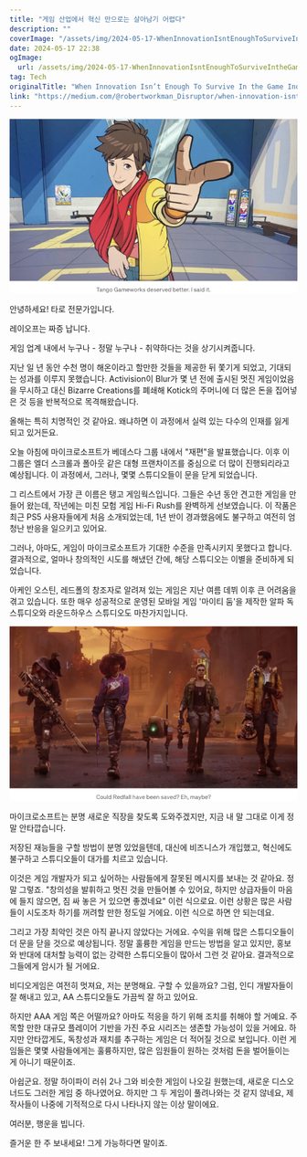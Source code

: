 ```yaml
---
title: "게임 산업에서 혁신 만으로는 살아남기 어렵다"
description: ""
coverImage: "/assets/img/2024-05-17-WhenInnovationIsntEnoughToSurviveIntheGameIndustry_0.png"
date: 2024-05-17 22:38
ogImage: 
  url: /assets/img/2024-05-17-WhenInnovationIsntEnoughToSurviveIntheGameIndustry_0.png
tag: Tech
originalTitle: "When Innovation Isn’t Enough To Survive In the Game Industry"
link: "https://medium.com/@robertworkman_Disruptor/when-innovation-isnt-enough-to-survive-in-the-game-industry-f58a9468d024"
---
```



![image](/assets/img/2024-05-17-WhenInnovationIsntEnoughToSurviveIntheGameIndustry_0.png)

안녕하세요! 타로 전문가입니다. 

레이오프는 짜증 납니다. 

게임 업계 내에서 누구나 - 정말 누구나 - 취약하다는 것을 상기시켜줍니다. 

지난 일 년 동안 수천 명이 해온이라고 할만한 것들을 제공한 뒤 쫓기게 되었고, 기대되는 성과를 이루지 못했습니다. Activision이 Blur가 몇 년 전에 출시된 멋진 게임이었음을 무시하고 대신 Bizarre Creations를 폐쇄해 Kotick의 주머니에 더 많은 돈을 집어넣은 것 등을 반복적으로 목격해왔습니다.

<div class="content-ad"></div>

올해는 특히 치명적인 것 같아요. 왜냐하면 이 과정에서 실력 있는 다수의 인재를 잃게 되고 있거든요.

오늘 아침에 마이크로소프트가 베데스다 그룹 내에서 "재편"을 발표했습니다. 이후 이 그룹은 엘더 스크롤과 폴아웃 같은 대형 프랜차이즈를 중심으로 더 많이 진행되리라고 예상됩니다. 이 과정에서, 그러나, 몇몇 스튜디오들이 문을 닫게 되었습니다.

그 리스트에서 가장 큰 이름은 탱고 게임웍스입니다. 그들은 수년 동안 견고한 게임을 만들어 왔는데, 작년에는 미친 모험 게임 Hi-Fi Rush를 완벽하게 선보였습니다. 이 작품은 최근 PS5 사용자들에게 처음 소개되었는데, 1년 반이 경과했음에도 불구하고 여전히 엄청난 반응을 일으키고 있어요.

그러나, 아마도, 게임이 마이크로소프트가 기대한 수준을 만족시키지 못했다고 합니다. 결과적으로, 얼마나 창의적인 시도를 해냈던 간에, 해당 스튜디오는 이별을 준비하게 되었습니다.

<div class="content-ad"></div>

아케인 오스틴, 레드폴의 창조자로 알려져 있는 게임은 지난 여름 데뷔 이후 큰 어려움을 겪고 있습니다. 또한 매우 성공적으로 운영된 모바일 게임 '마이티 둠'을 제작한 알파 독 스튜디오와 라운드하우스 스튜디오도 마찬가지입니다.

![이미지](/assets/img/2024-05-17-WhenInnovationIsntEnoughToSurviveIntheGameIndustry_1.png)

마이크로소프트는 분명 새로운 직장을 찾도록 도와주겠지만, 지금 내 말 그대로 이게 정말 안타깝습니다.

저장된 재능들을 구할 방법이 분명 있었을텐데, 대신에 비즈니스가 개입했고, 혁신에도 불구하고 스튜디오들이 대가를 치르고 있습니다.

<div class="content-ad"></div>

이것은 게임 개발자가 되고 싶어하는 사람들에게 잘못된 메시지를 보내는 것 같아요. 정말 그렇죠. "창의성을 발휘하고 멋진 것을 만들어볼 수 있어요, 하지만 상급자들이 마음에 들지 않으면, 짐 싸 놓은 거 있으면 좋겠네요" 이런 식으로요. 이런 상황은 많은 사람들이 시도조차 하기를 꺼려할 만한 정도일 거에요. 이런 식으로 하면 안 되는데요.

그리고 가장 최악인 것은 아직 끝나지 않았다는 거에요. 수익을 위해 많은 스튜디오들이 더 문을 닫을 것으로 예상됩니다. 정말 훌륭한 게임을 만드는 방법을 알고 있지만, 홍보와 반대에 대처할 능력이 없는 강력한 스튜디오들이 많아서 그런 것 같아요. 결과적으로 그들에게 암시가 될 거에요.

비디오게임은 여전히 멋져요, 저는 분명해요. 구할 수 있을까요? 그럼, 인디 개발자들이 잘 해내고 있고, AA 스튜디오들도 가끔씩 잘 하고 있어요.

하지만 AAA 게임 쪽은 어떨까요? 아마도 적응을 하기 위해 조치를 취해야 할 거예요. 주목할 만한 대규모 플레이어 기반을 가진 주요 시리즈는 생존할 가능성이 있을 거에요. 하지만 안타깝게도, 독창성과 재치를 추구하는 게임은 더 적어질 것으로 보입니다. 이런 게임들은 몇몇 사람들에게는 훌륭하지만, 많은 임원들이 원하는 것처럼 돈을 벌어들이는 게 아니기 때문이죠.

<div class="content-ad"></div>

아쉽군요. 정말 하이파이 러쉬 2나 그와 비슷한 게임이 나오길 원했는데, 새로운 디스오너드도 그러한 게임 중 하나였어요. 하지만 그 두 게임이 풀려나와는 것 같지 않네요, 제작사들이 나중에 기적적으로 다시 나타나지 않는 이상 말이에요.

여러분, 행운을 빕니다.

즐거운 한 주 보내세요! 그게 가능하다면 말이죠.